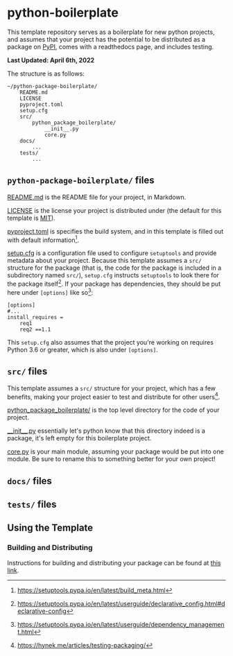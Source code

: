 # python-boilerplate

This template repository serves as a boilerplate for new python projects, and assumes that your project has the potential to be distributed as a package on [PyPI](https://pypi.org/), comes with a readthedocs page, and includes testing.


**Last Updated: April 6th, 2022**


The structure is as follows:

```
~/python-package-boilerplate/
    README.md
    LICENSE
    pyproject.toml
    setup.cfg
    src/
        python_package_boilerplate/
            __init__.py
            core.py
    docs/
        ...
    tests/
        ...
```

## `python-package-boilerplate/` files

[README.md]() is the README file for your project, in Markdown.

[LICENSE]() is the license your project is distributed under (the default for this template is [MIT](https://opensource.org/licenses/MIT)).

[pyproject.toml]() is specifies the build system, and in this template is filled out with default information[^1].

[^1]: https://setuptools.pypa.io/en/latest/build_meta.html


[setup.cfg]() is a configuration file used to configure `setuptools` and provide metadata about your project. Because this template assumes a `src/` structure for the package (that is, the code for the package is included in a subdirectory named `src/`), `setup.cfg` instructs `setuptools` to look there for the package itself[^2]. If your package has dependencies, they should be put here under `[options]` like so[^3]:

```
[options]
#...
install_requires =
    req1
    req2 ==1.1
```

This `setup.cfg` also assumes that the project you're working on requires Python 3.6 or greater, which is also under `[options]`.

[^2]: https://setuptools.pypa.io/en/latest/userguide/declarative_config.html#declarative-config

[^3]: https://setuptools.pypa.io/en/latest/userguide/dependency_management.html



## `src/` files

This template assumes a `src/` structure for your project, which has a few benefits, making your project easier to test and distribute for other users[^4].

[^4]: https://hynek.me/articles/testing-packaging/

[python_package_boilerplate/]() is the top level directory for the code of your project.

[\_\_init\_\_.py]() essentially let's python know that this directory indeed is a package, it's left empty for this boilerplate project.

[core.py]() is your main module, assuming your package would be put into one module. Be sure to rename this to something better for your own project!



## `docs/` files



## `tests/` files



## Using the Template

### Building and Distributing 
Instructions for building and distributing your package can be found at [this link](https://packaging.python.org/en/latest/tutorials/packaging-projects/).
